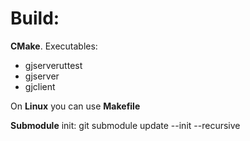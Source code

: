 # Build:

**CMake**. Executables:
- gjserveruttest
- gjserver
- gjclient

On **Linux** you can use **Makefile**

**Submodule** init: git submodule update --init --recursive
